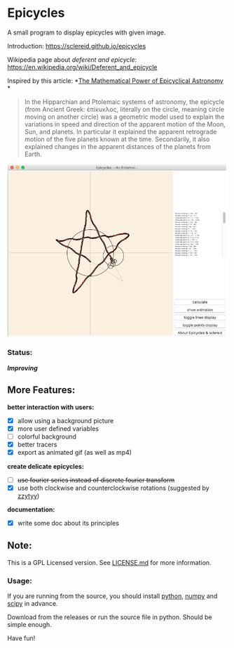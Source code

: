 Epicycles
============

A small program to display epicycles with given image.

Introduction: <https://sclereid.github.io/epicycles>

Wikipedia page about *deferent and epicycle*: <https://en.wikipedia.org/wiki/Deferent_and_epicycle>

Inspired by this article: *[The Mathematical Power of Epicyclical Astronomy](http://www.u.arizona.edu/%7Eaversa/scholastic/Mathematical%20Power%20of%20Epicyclical%20Astronomy%20%28Hanson%29.pdf) *

> In the Hipparchian and Ptolemaic systems of astronomy, the epicycle (from Ancient Greek: ἐπίκυκλος, literally on the circle, meaning circle moving on another circle) was a geometric model used to explain the variations in speed and direction of the apparent motion of the Moon, Sun, and planets. In particular it explained the apparent retrograde motion of the five planets known at the time. Secondarily, it also explained changes in the apparent distances of the planets from Earth.

![snapshot](resource/snapshot.png)



### Status:

***Improving***

More Features:
------------

**better interaction with users:**

* [x] allow using a background picture
* [x] more user defined variables
* [ ] colorful background
* [x] better tracers
* [x] export as animated gif (as well as mp4)

**create delicate epicycles:**

* [ ] <s>use fourier series instead of discrete fourier transform</s>
* [x] use both clockwise and counterclockwise rotations (suggested by [zzytyy](https://github.com/zzyztyy))

**documentation:**
* [x] write some doc about its principles

Note:
-----------

This is a GPL Licensed version. See [LICENSE.md](LICENSE.md) for more information.

### Usage:

If you are running from the source, you should install [python](https://www.python.org), [numpy](http://www.numpy.org) and [scipy](http://www.scipy.org) in advance.

Download from the releases or run the source file in python. Should be simple enough.

Have fun!
